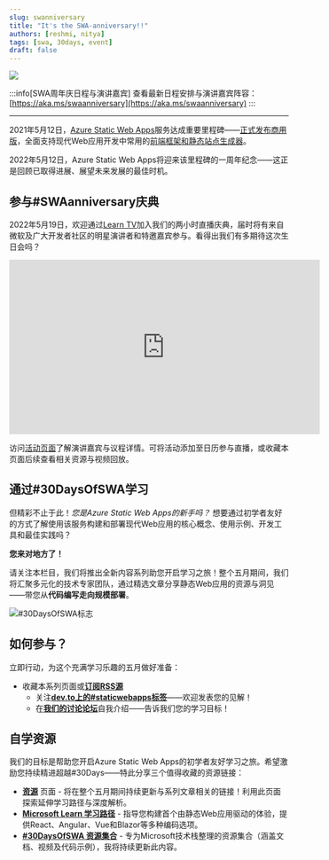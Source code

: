 ```yaml
---
slug: swanniversary
title: "It's the SWA-anniversary!!"
authors: [reshmi, nitya]
tags: [swa, 30days, event]
draft: false
---
```


![](../static/img/png/swanniversary.png)

:::info[SWA周年庆日程与演讲嘉宾]
查看最新日程安排与演讲嘉宾阵容：[https://aka.ms/swaanniversary](https://aka.ms/swaanniversary)
:::

---

2021年5月12日，[Azure Static Web Apps](https://docs.microsoft.com/azure/static-web-apps/overview?WT.mc_id=30daysofswa-61155-cxall)服务达成重要里程碑——[正式发布商用版](https://azure.microsoft.com/en-us/updates/azure-static-web-apps-is-now-generally-available/?WT.mc_id=30daysofswa-61155-cxall)，全面支持现代Web应用开发中常用的[前端框架和静态站点生成器](https://docs.microsoft.com/en-us/azure/static-web-apps/front-end-frameworks)。

2022年5月12日，Azure Static Web Apps将迎来该里程碑的一周年纪念——这正是回顾已取得进展、展望未来发展的最佳时机。

## 参与#SWAanniversary庆典

2022年5月19日，欢迎通过[Learn TV](https://docs.microsoft.com/en-us/learn/tv/?WT.mc_id=30daysofswa-61155-cxall)加入我们的两小时直播庆典，届时将有来自微软及广大开发者社区的明星演讲者和特邀嘉宾参与。看得出我们有多期待这次生日会吗？

<iframe width="560" height="315" src="https://www.youtube.com/embed/OGlM5CgCwwc" title="YouTube video player" frameborder="0" allow="accelerometer; autoplay; clipboard-write; encrypted-media; gyroscope; picture-in-picture" allowfullscreen></iframe>

访问[活动页面](https://docs.microsoft.com/en-us/events/learntv/swa-anniversary-may-2022/?WT.mc_id=30daysofswa-61155-cxall)了解演讲嘉宾与议程详情。可将活动添加至日历参与直播，或收藏本页面后续查看相关资源与视频回放。

## 通过#30DaysOfSWA学习

但精彩不止于此！_您是Azure Static Web Apps的新手吗？_ 想要通过初学者友好的方式了解使用该服务构建和部署现代Web应用的核心概念、使用示例、开发工具和最佳实践吗？

**您来对地方了！**

请关注本栏目，我们将推出全新内容系列助您开启学习之旅！整个五月期间，我们将汇聚多元化的技术专家团队，通过精选文章分享静态Web应用的资源与洞见——带您从**代码编写走向规模部署**。

![#30DaysOfSWA标志](../static/img/png/logo-light.png)

## 如何参与？

立即行动，为这个充满学习乐趣的五月做好准备：

* 收藏本系列页面或[**订阅RSS源**](https://aka.ms/30DaysOfSWA/rss)
  * 关注[**dev.to上的#staticwebapps标签**](https://dev.to/t/staticwebapps)——欢迎发表您的见解！
  * 在[**我们的讨论论坛**](https://github.com/orgs/staticwebdev/discussions/categories/-30daysofswa)自我介绍——告诉我们您的学习目标！

## 自学资源

我们的目标是帮助您开启Azure Static Web Apps的初学者友好学习之旅。希望激励您持续精进超越#30Days——特此分享三个值得收藏的资源链接：

* [**资源**](/resources) 页面 - 将在整个五月期间持续更新与系列文章相关的链接！利用此页面探索延伸学习路径与深度解析。
 * [**Microsoft Learn 学习路径**](https://docs.microsoft.com/en-us/learn/paths/azure-static-web-apps/?WT.mc_id=30daysofswa-61155-cxall) - 指导您构建首个由静态Web应用驱动的体验，提供React、Angular、Vue和Blazor等多种编码选项。
 * [**#30DaysOfSWA 资源集合**](https://docs.microsoft.com/en-us/users/nityan/collections/7d2ws6zd1mxmp6?WT.mc_id=30daysofswa-61155-cxall) - 专为Microsoft技术栈整理的资源集合（涵盖文档、视频及代码示例），我将持续更新此内容。